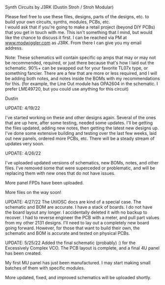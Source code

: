 Synth Circuits by J3RK (Dustin Stroh / Stroh Modular)

Please feel free to use these files, designs, parts of the designs, etc. to build your own circuits, synths, modules, PCBs, etc.  
I would ask that if you're going to make a retail project (beyond DIY PCBs) that you get in touch with me.  This isn't something that I mind, but would like the chance to discuss it first.  I can be reached via PM at www.modwiggler.com as J3RK.  From there I can give you my email address.

Note: These schematics will contain specific op amps that may or may not be recommended, required, or just there because that's how I laid out the schematic.  90%+ can be swapped out for your favorite TL07x type, or something fancier.  There are a few that are more or less required, and I will be adding both notes, and notes inside the BOMs with my recommendations for this.  (for example, the Line Out module has OPA2604 in the schematic.  I prefer LME49720, but you could use anything for this circuit)

Dustin


UPDATE: 4/19/22

I've started working on these and other designs again.  Several of the ones that are up here, after some testing, needed some updates.  I'll be getting the files updated, adding new notes, then getting the latest new designs up.  I've done some extensive building and testing over the last few weeks, laid out new panels, ordered more PCBs, etc.  There will be a steady stream of updates very soon.  

UPDATE: 4/26/22

I've uploaded updated versions of schematics, new BOMs, notes, and other files.  I've removed some that were superceded or problematic, and will be replacing them with new ones that do not have issues.

More panel FPDs have been uploaded.

More files on the way soon!

UPDATE: 4/27/22
The UtilOSC docs are kind of a special case.  The schematic and BOM are accurate.  I have a stack of boards.  I do not have the board layout any longer.  I accidentally deleted it with no backup to recover.  I had to reverse engineer the PCB with a meter, and pull part values from my other 2131 designs.  I'll need to lay out a completely new board going forward.  However, for those that want to build their own, the schematic and BOM is accurate and tested on physical PCBs.

UPDATE: 5/25/22
Added the final schematic (probably)  :)  for the Excessively Complex VCO.  The PCB layout is complete, and a final 4U panel has been created.

My first MU panel has just been manufactured.  I may start making small batches of them with specific modules.

More updated, fixed, and improved schematics will be uploaded shortly.
